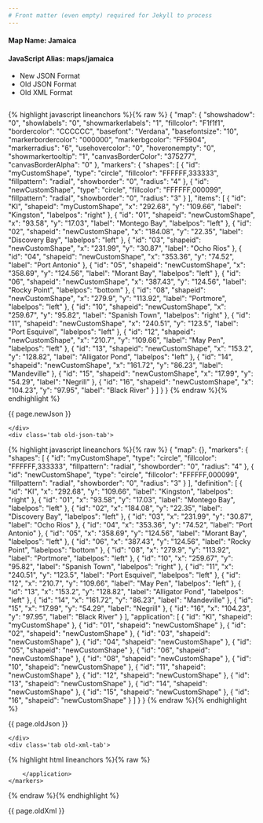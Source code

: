 ```yaml
---
# Front matter (even empty) required for Jekyll to process
---
```


#### Map Name: Jamaica

#### JavaScript Alias: maps/jamaica


<ul class='code-tabs'>
    <li class='active'>
        <a data-toggle='new-json'>New JSON Format</a>
    </li>
    <li>
        <a data-toggle='old-json'>Old JSON Format</a>
    </li>
    <li>
        <a data-toggle='old-xml'>Old XML Format</a>
    </li>
</ul>
<div class='tab-content'>
    <pre class='plain-code'></pre>
    <div class='tab new-json-tab active'>
{% highlight javascript lineanchors %}{% raw %}
{
    "map": {
        "showshadow": "0",
        "showlabels": "0",
        "showmarkerlabels": "1",
        "fillcolor": "F1f1f1",
        "bordercolor": "CCCCCC",
        "basefont": "Verdana",
        "basefontsize": "10",
        "markerbordercolor": "000000",
        "markerbgcolor": "FF5904",
        "markerradius": "6",
        "usehovercolor": "0",
        "hoveronempty": "0",
        "showmarkertooltip": "1",
        "canvasBorderColor": "375277",
        "canvasBorderAlpha": "0"
    },
    "markers": {
        "shapes": [
            {
                "id": "myCustomShape",
                "type": "circle",
                "fillcolor": "FFFFFF,333333",
                "fillpattern": "radial",
                "showborder": "0",
                "radius": "4"
            },
            {
                "id": "newCustomShape",
                "type": "circle",
                "fillcolor": "FFFFFF,000099",
                "fillpattern": "radial",
                "showborder": "0",
                "radius": "3"
            }
        ],
        "items": [
            {
                "id": "KI",
                "shapeid": "myCustomShape",
                "x": "292.68",
                "y": "109.66",
                "label": "Kingston",
                "labelpos": "right"
            },
            {
                "id": "01",
                "shapeid": "newCustomShape",
                "x": "93.58",
                "y": "17.03",
                "label": "Montego Bay",
                "labelpos": "left"
            },
            {
                "id": "02",
                "shapeid": "newCustomShape",
                "x": "184.08",
                "y": "22.35",
                "label": "Discovery Bay",
                "labelpos": "left"
            },
            {
                "id": "03",
                "shapeid": "newCustomShape",
                "x": "231.99",
                "y": "30.87",
                "label": "Ocho Rios"
            },
            {
                "id": "04",
                "shapeid": "newCustomShape",
                "x": "353.36",
                "y": "74.52",
                "label": "Port Antonio"
            },
            {
                "id": "05",
                "shapeid": "newCustomShape",
                "x": "358.69",
                "y": "124.56",
                "label": "Morant Bay",
                "labelpos": "left"
            },
            {
                "id": "06",
                "shapeid": "newCustomShape",
                "x": "387.43",
                "y": "124.56",
                "label": "Rocky Point",
                "labelpos": "bottom"
            },
            {
                "id": "08",
                "shapeid": "newCustomShape",
                "x": "279.9",
                "y": "113.92",
                "label": "Portmore",
                "labelpos": "left"
            },
            {
                "id": "10",
                "shapeid": "newCustomShape",
                "x": "259.67",
                "y": "95.82",
                "label": "Spanish Town",
                "labelpos": "right"
            },
            {
                "id": "11",
                "shapeid": "newCustomShape",
                "x": "240.51",
                "y": "123.5",
                "label": "Port Esquivel",
                "labelpos": "left"
            },
            {
                "id": "12",
                "shapeid": "newCustomShape",
                "x": "210.7",
                "y": "109.66",
                "label": "May Pen",
                "labelpos": "left"
            },
            {
                "id": "13",
                "shapeid": "newCustomShape",
                "x": "153.2",
                "y": "128.82",
                "label": "Alligator Pond",
                "labelpos": "left"
            },
            {
                "id": "14",
                "shapeid": "newCustomShape",
                "x": "161.72",
                "y": "86.23",
                "label": "Mandeville"
            },
            {
                "id": "15",
                "shapeid": "newCustomShape",
                "x": "17.99",
                "y": "54.29",
                "label": "Negrill"
            },
            {
                "id": "16",
                "shapeid": "newCustomShape",
                "x": "104.23",
                "y": "97.95",
                "label": "Black River"
            }
        ]
    }
}
{% endraw %}{% endhighlight %}


<p class='text-success'>{{ page.newJson }}</p>

    </div>
    <div class='tab old-json-tab'>
{% highlight javascript lineanchors %}{% raw %}
{
    "map": {},
    "markers": {
        "shapes": [
            {
                "id": "myCustomShape",
                "type": "circle",
                "fillcolor": "FFFFFF,333333",
                "fillpattern": "radial",
                "showborder": "0",
                "radius": "4"
            },
            {
                "id": "newCustomShape",
                "type": "circle",
                "fillcolor": "FFFFFF,000099",
                "fillpattern": "radial",
                "showborder": "0",
                "radius": "3"
            }
        ],
        "definition": [
            {
                "id": "KI",
                "x": "292.68",
                "y": "109.66",
                "label": "Kingston",
                "labelpos": "right"
            },
            {
                "id": "01",
                "x": "93.58",
                "y": "17.03",
                "label": "Montego Bay",
                "labelpos": "left"
            },
            {
                "id": "02",
                "x": "184.08",
                "y": "22.35",
                "label": "Discovery Bay",
                "labelpos": "left"
            },
            {
                "id": "03",
                "x": "231.99",
                "y": "30.87",
                "label": "Ocho Rios"
            },
            {
                "id": "04",
                "x": "353.36",
                "y": "74.52",
                "label": "Port Antonio"
            },
            {
                "id": "05",
                "x": "358.69",
                "y": "124.56",
                "label": "Morant Bay",
                "labelpos": "left"
            },
            {
                "id": "06",
                "x": "387.43",
                "y": "124.56",
                "label": "Rocky Point",
                "labelpos": "bottom"
            },
            {
                "id": "08",
                "x": "279.9",
                "y": "113.92",
                "label": "Portmore",
                "labelpos": "left"
            },
            {
                "id": "10",
                "x": "259.67",
                "y": "95.82",
                "label": "Spanish Town",
                "labelpos": "right"
            },
            {
                "id": "11",
                "x": "240.51",
                "y": "123.5",
                "label": "Port Esquivel",
                "labelpos": "left"
            },
            {
                "id": "12",
                "x": "210.7",
                "y": "109.66",
                "label": "May Pen",
                "labelpos": "left"
            },
            {
                "id": "13",
                "x": "153.2",
                "y": "128.82",
                "label": "Alligator Pond",
                "labelpos": "left"
            },
            {
                "id": "14",
                "x": "161.72",
                "y": "86.23",
                "label": "Mandeville"
            },
            {
                "id": "15",
                "x": "17.99",
                "y": "54.29",
                "label": "Negrill"
            },
            {
                "id": "16",
                "x": "104.23",
                "y": "97.95",
                "label": "Black River"
            }
        ],
        "application": [
            {
                "id": "KI",
                "shapeid": "myCustomShape"
            },
            {
                "id": "01",
                "shapeid": "newCustomShape"
            },
            {
                "id": "02",
                "shapeid": "newCustomShape"
            },
            {
                "id": "03",
                "shapeid": "newCustomShape"
            },
            {
                "id": "04",
                "shapeid": "newCustomShape"
            },
            {
                "id": "05",
                "shapeid": "newCustomShape"
            },
            {
                "id": "06",
                "shapeid": "newCustomShape"
            },
            {
                "id": "08",
                "shapeid": "newCustomShape"
            },
            {
                "id": "10",
                "shapeid": "newCustomShape"
            },
            {
                "id": "11",
                "shapeid": "newCustomShape"
            },
            {
                "id": "12",
                "shapeid": "newCustomShape"
            },
            {
                "id": "13",
                "shapeid": "newCustomShape"
            },
            {
                "id": "14",
                "shapeid": "newCustomShape"
            },
            {
                "id": "15",
                "shapeid": "newCustomShape"
            },
            {
                "id": "16",
                "shapeid": "newCustomShape"
            }
        ]
    }
}
{% endraw %}{% endhighlight %}


<p class='text-success'>{{ page.oldJson }}</p>

    </div>
    <div class='tab old-xml-tab'>
{% highlight html lineanchors %}{% raw %}
<map>
	<markers>
	   <shapes>
	        <shape id='myCustomShape'  type='circle' fillColor='FFFFFF,333333' fillPattern='radial' showBorder='0' radius='4'/>
			<shape id='newCustomShape'  type='circle' fillColor='FFFFFF,000099' fillPattern='radial' showBorder='0' radius='3'/>
		</shapes>
		<definition>
			<marker id='KI' x='292.68' y='109.66' label='Kingston' labelPos='right'  />
			<marker id='01' x='93.58' y='17.03' label='Montego Bay' labelPos='left' />
			<marker id='02' x='184.08' y='22.35' label='Discovery Bay' labelPos='left' />
			<marker id='03' x='231.99' y='30.87' label='Ocho Rios'  />
			<marker id='04' x='353.36' y='74.52' label='Port Antonio'  />
			<marker id='05' x='358.69' y='124.56' label='Morant Bay' labelPos='left'  />
			<marker id='06' x='387.43' y='124.56' label='Rocky Point' labelPos='bottom'  />
			<marker id='08' x='279.9' y='113.92' label='Portmore' labelPos='left'  />
			<marker id='10' x='259.67' y='95.82' label='Spanish Town' labelPos='right' />
			<marker id='11' x='240.51' y='123.5' label='Port Esquivel' labelPos='left'  />
			<marker id='12' x='210.7' y='109.66' label='May Pen' labelPos='left' />
			<marker id='13' x='153.2' y='128.82' label='Alligator Pond' labelPos='left' />
			<marker id='14' x='161.72' y='86.23' label='Mandeville'  />
			<marker id='15' x='17.99' y='54.29' label='Negrill'  />
			<marker id='16' x='104.23' y='97.95' label='Black River'  />
		</definition>
		<application>
			<marker id='KI' shapeId='myCustomShape'  />
			<marker id='01' shapeId='newCustomShape'  />
			<marker id='02' shapeId='newCustomShape'  />
			<marker id='03' shapeId='newCustomShape'  />
			<marker id='04' shapeId='newCustomShape'  />
			<marker id='05' shapeId='newCustomShape'  />
			<marker id='06' shapeId='newCustomShape'  />
			<marker id='08' shapeId='newCustomShape'  />
			<marker id='10' shapeId='newCustomShape'  />
			<marker id='11' shapeId='newCustomShape'  />
			<marker id='12' shapeId='newCustomShape'  />
			<marker id='13' shapeId='newCustomShape'  />
			<marker id='14' shapeId='newCustomShape'  />
			<marker id='15' shapeId='newCustomShape'  />
			<marker id='16' shapeId='newCustomShape'  />

		</application>
	</markers>
</map>
{% endraw %}{% endhighlight %}

<p class='text-success'>{{ page.oldXml }}</p>

</div>
</div>
